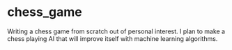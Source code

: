 # chess_game
Writing a chess game from scratch out of personal interest. I plan to make a chess playing AI that will improve itself with machine learning algorithms.
